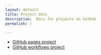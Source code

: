 ```yaml
--- 
layout: default
title: Project Docs
description:  Docs for projects on GitHub
permalink: /

---
```


- [GitHub pages project](https://profile-sh.github.io/docs/projects/gh_pages_project)
- [GitHub workflows project](https://profile-sh.github.io/docs/projects/gh_workflows_project)
